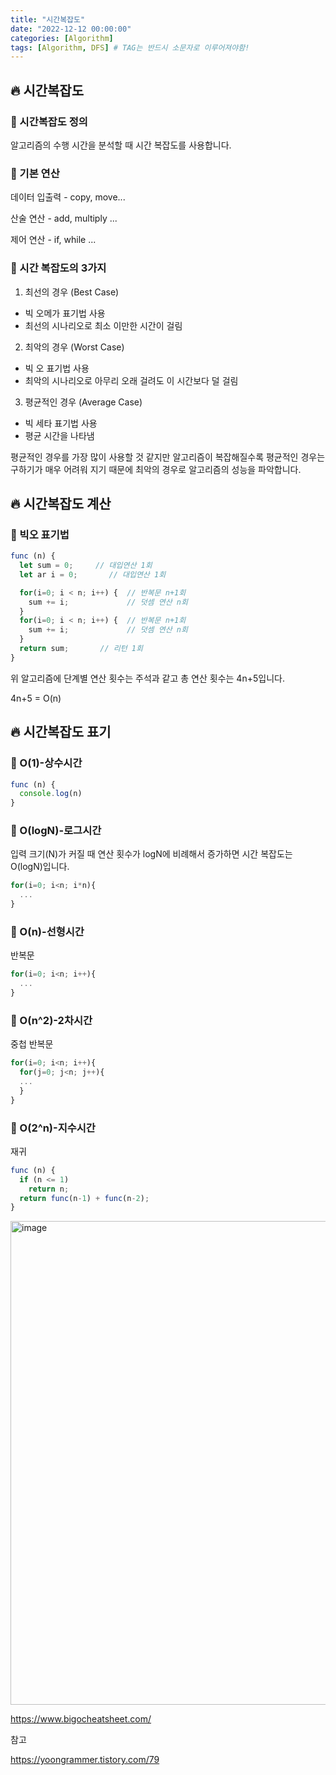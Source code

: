 ```yaml
---
title: "시간복잡도"
date: "2022-12-12 00:00:00"
categories: [Algorithm]
tags: [Algorithm, DFS] # TAG는 반드시 소문자로 이루어져야함!
---
```


## 🔥 시간복잡도

### 🐛 시간복잡도 정의

알고리즘의 수행 시간을 분석할 때 시간 복잡도를 사용합니다.

### 🐛 기본 연산

데이터 입출력 - copy, move...

산술 연산 - add, multiply ...

제어 연산 - if, while ...

### 🐛 시간 복잡도의 3가지

1. 최선의 경우 (Best Case)

- 빅 오메가 표기법 사용
- 최선의 시나리오로 최소 이만한 시간이 걸림

2. 최악의 경우 (Worst Case)

- 빅 오 표기법 사용
- 최악의 시나리오로 아무리 오래 걸려도 이 시간보다 덜 걸림

3. 평균적인 경우 (Average Case)

- 빅 세타 표기법 사용
- 평균 시간을 나타냄

평균적인 경우를 가장 많이 사용할 것 같지만 알고리즘이 복잡해질수록 평균적인 경우는 구하기가 매우 어려워 지기 때문에 최악의 경우로 알고리즘의 성능을 파악합니다.

## 🔥 시간복잡도 계산

### 🐛 빅오 표기법

```javascript
func (n) {
  let sum = 0;     // 대입연산 1회
  let ar i = 0;       // 대입연산 1회

  for(i=0; i < n; i++) {  // 반복문 n+1회
    sum += i;             // 덧셈 연산 n회
  }
  for(i=0; i < n; i++) {  // 반복문 n+1회
    sum += i;             // 덧셈 연산 n회
  }
  return sum;       // 리턴 1회
}
```

위 알고리즘에 단계별 연산 횟수는 주석과 같고 총 연산 횟수는 4n+5입니다.

4n+5 = O(n)

## 🔥 시간복잡도 표기

### 🐛 O(1)-상수시간

```javascript
func (n) {
  console.log(n)
}
```

### 🐛 O(logN)-로그시간

입력 크기(N)가 커질 때 연산 횟수가 logN에 비례해서 증가하면 시간 복잡도는 O(logN)입니다.

```javascript
for(i=0; i<n; i*n){
  ...
}
```

### 🐛 O(n)-선형시간

반복문

```javascript
for(i=0; i<n; i++){
  ...
}
```

### 🐛 O(n^2)-2차시간

중첩 반복문

```javascript
for(i=0; i<n; i++){
  for(j=0; j<n; j++){
  ...
  }
}
```

### 🐛 O(2^n)-지수시간

재귀

```javascript
func (n) {
  if (n <= 1)
    return n;
  return func(n-1) + func(n-2);
}
```

<img width="774" alt="image" src="https://user-images.githubusercontent.com/45509511/207043249-57297579-69a8-47a1-82d0-ad3e13ab4cbc.png">

<a href='https://www.bigocheatsheet.com/'>https://www.bigocheatsheet.com/</a>

참고

<a href='https://yoongrammer.tistory.com/79'>https://yoongrammer.tistory.com/79</a>
